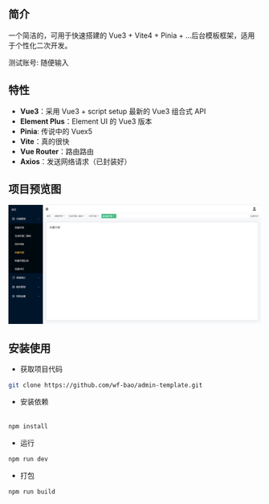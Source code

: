 ## 简介

一个简洁的，可用于快速搭建的 Vue3 + Vite4 + Pinia + ...后台模板框架，适用于个性化二次开发。

测试账号: 随便输入

## 特性

- **Vue3**：采用 Vue3 + script setup 最新的 Vue3 组合式 API
- **Element Plus**：Element UI 的 Vue3 版本
- **Pinia**: 传说中的 Vuex5
- **Vite**：真的很快
- **Vue Router**：路由路由
- **Axios**：发送网络请求（已封装好）

## 项目预览图

![1](./src/assets/images/1.png)

## 安装使用

- 获取项目代码

```bash
git clone https://github.com/wf-bao/admin-template.git
```

- 安装依赖

```bash

npm install

```

- 运行

```bash
npm run dev
```

- 打包

```bash
npm run build
```